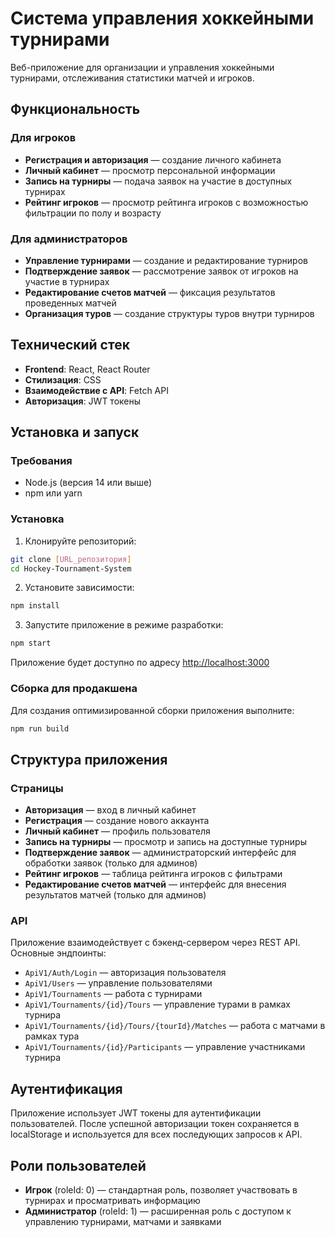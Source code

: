 # Система управления хоккейными турнирами

Веб-приложение для организации и управления хоккейными турнирами, отслеживания статистики матчей и игроков.

## Функциональность

### Для игроков
- **Регистрация и авторизация** — создание личного кабинета
- **Личный кабинет** — просмотр персональной информации
- **Запись на турниры** — подача заявок на участие в доступных турнирах
- **Рейтинг игроков** — просмотр рейтинга игроков с возможностью фильтрации по полу и возрасту

### Для администраторов
- **Управление турнирами** — создание и редактирование турниров
- **Подтверждение заявок** — рассмотрение заявок от игроков на участие в турнирах
- **Редактирование счетов матчей** — фиксация результатов проведенных матчей
- **Организация туров** — создание структуры туров внутри турниров

## Технический стек

- **Frontend**: React, React Router
- **Стилизация**: CSS
- **Взаимодействие с API**: Fetch API
- **Авторизация**: JWT токены

## Установка и запуск

### Требования
- Node.js (версия 14 или выше)
- npm или yarn

### Установка

1. Клонируйте репозиторий:
```bash
git clone [URL_репозитория]
cd Hockey-Tournament-System
```

2. Установите зависимости:
```bash
npm install
```

3. Запустите приложение в режиме разработки:
```bash
npm start
```

Приложение будет доступно по адресу [http://localhost:3000](http://localhost:3000)

### Сборка для продакшена

Для создания оптимизированной сборки приложения выполните:

```bash
npm run build
```

## Структура приложения

### Страницы
- **Авторизация** — вход в личный кабинет
- **Регистрация** — создание нового аккаунта
- **Личный кабинет** — профиль пользователя
- **Запись на турниры** — просмотр и запись на доступные турниры
- **Подтверждение заявок** — администраторский интерфейс для обработки заявок (только для админов)
- **Рейтинг игроков** — таблица рейтинга игроков с фильтрами
- **Редактирование счетов матчей** — интерфейс для внесения результатов матчей (только для админов)

### API
Приложение взаимодействует с бэкенд-сервером через REST API. Основные эндпоинты:

- `ApiV1/Auth/Login` — авторизация пользователя
- `ApiV1/Users` — управление пользователями
- `ApiV1/Tournaments` — работа с турнирами
- `ApiV1/Tournaments/{id}/Tours` — управление турами в рамках турнира
- `ApiV1/Tournaments/{id}/Tours/{tourId}/Matches` — работа с матчами в рамках тура
- `ApiV1/Tournaments/{id}/Participants` — управление участниками турнира

## Аутентификация

Приложение использует JWT токены для аутентификации пользователей. После успешной авторизации токен сохраняется в localStorage и используется для всех последующих запросов к API.

## Роли пользователей

- **Игрок** (roleId: 0) — стандартная роль, позволяет участвовать в турнирах и просматривать информацию
- **Администратор** (roleId: 1) — расширенная роль с доступом к управлению турнирами, матчами и заявками

